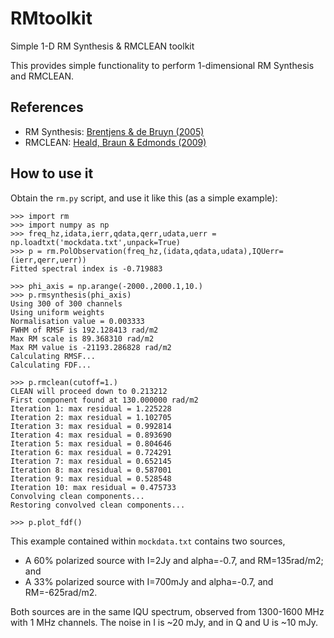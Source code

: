 # RMtoolkit
Simple 1-D RM Synthesis &amp; RMCLEAN toolkit

This provides simple functionality to perform 1-dimensional
RM Synthesis and RMCLEAN.

## References

- RM Synthesis: [Brentjens & de Bruyn (2005)](http://adsabs.harvard.edu/abs/2005A%26A...441.1217B)
- RMCLEAN: [Heald, Braun & Edmonds (2009)](http://adsabs.harvard.edu/abs/2009A%26A...503..409H)

## How to use it

Obtain the `rm.py` script, and use it like this (as a simple example):

```
>>> import rm
>>> import numpy as np
>>> freq_hz,idata,ierr,qdata,qerr,udata,uerr = np.loadtxt('mockdata.txt',unpack=True)
>>> p = rm.PolObservation(freq_hz,(idata,qdata,udata),IQUerr=(ierr,qerr,uerr))
Fitted spectral index is -0.719883

>>> phi_axis = np.arange(-2000.,2000.1,10.)
>>> p.rmsynthesis(phi_axis)
Using 300 of 300 channels
Using uniform weights
Normalisation value = 0.003333
FWHM of RMSF is 192.128413 rad/m2
Max RM scale is 89.368310 rad/m2
Max RM value is -21193.286828 rad/m2
Calculating RMSF...
Calculating FDF...

>>> p.rmclean(cutoff=1.)
CLEAN will proceed down to 0.213212
First component found at 130.000000 rad/m2
Iteration 1: max residual = 1.225228
Iteration 2: max residual = 1.102705
Iteration 3: max residual = 0.992814
Iteration 4: max residual = 0.893690
Iteration 5: max residual = 0.804646
Iteration 6: max residual = 0.724291
Iteration 7: max residual = 0.652145
Iteration 8: max residual = 0.587001
Iteration 9: max residual = 0.528548
Iteration 10: max residual = 0.475733
Convolving clean components...
Restoring convolved clean components...

>>> p.plot_fdf()
```

This example contained within `mockdata.txt` contains two sources,
- A 60% polarized source with I=2Jy and alpha=-0.7, and RM=135rad/m2; and
- A 33% polarized source with I=700mJy and alpha=-0.7, and RM=-625rad/m2.

Both sources are in the same IQU spectrum, observed from 1300-1600 MHz with 1 MHz channels. The noise in I is ~20 mJy, and in Q and U is ~10 mJy.

